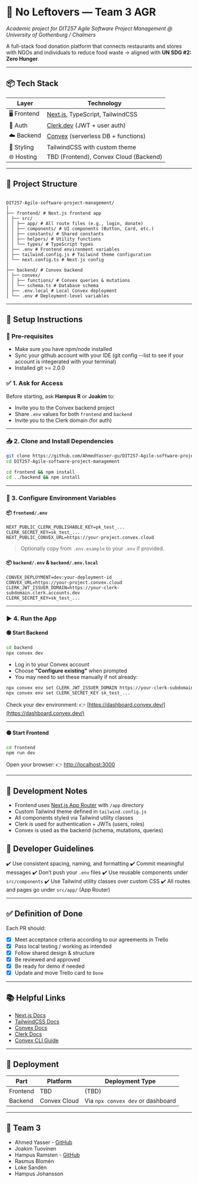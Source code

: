 # 🥗 No Leftovers — Team 3 AGR

_Academic project for DIT257 Agile Software Project Management @ University of Gothenburg / Chalmers_

A full-stack food donation platform that connects restaurants and stores with NGOs and individuals to reduce food waste -> aligned with **UN SDG #2: Zero Hunger**.

---

## 📦 Tech Stack

| Layer       | Technology                                                |
| ----------- | --------------------------------------------------------- |
| 🖥️ Frontend | [Next.js](https://nextjs.org), TypeScript, TailwindCSS    |
| 🔐 Auth     | [Clerk.dev](https://clerk.dev/) (JWT + user auth)         |
| ☁️ Backend  | [Convex](https://convex.dev/) (serverless DB + functions) |
| 🎨 Styling  | TailwindCSS with custom theme                             |
| 🌐 Hosting  | TBD (Frontend), Convex Cloud (Backend)                    |

---

## 📁 Project Structure

```

DIT257-Agile-software-project-management/
│
├── frontend/ # Next.js frontend app
│ ├── src/
│ │ ├── app/ # All route files (e.g., login, donate)
│ │ ├── components/ # UI components (Button, Card, etc.)
│ │ ├── constants/ # Shared constants
│ │ ├── helpers/ # Utility functions
│ │ └── types/ # TypeScript types
│ ├── .env # Frontend environment variables
│ ├── tailwind.config.js # Tailwind theme configuration
│ └── next.config.ts # Next.js config
│
├── backend/ # Convex backend
│ ├── convex/
│ │ ├── functions/ # Convex queries & mutations
│ │ └── schema.ts # Database schema
│ ├── .env.local # Local Convex deployment
│ └── .env # Deployment-level variables

```

---

## 🔧 Setup Instructions

### 🔑 Pre-requisites

- Make sure you have npm/node installed
- Sync your github account with your IDE (git config --list to see if your account is integerated with your terminal)
- Installed git >= 2.0.0

### ✅ 1. Ask for Access

Before starting, ask **Hampus R** or **Joakim** to:

- Invite you to the Convex backend project
- Share `.env` values for both `frontend` and `backend`
- Invite you to the Clerk domain (for auth)

---

### 📥 2. Clone and Install Dependencies

```bash
git clone https://github.com/AhmedYasser-gu/DIT257-Agile-software-project-management.git
cd DIT257-Agile-software-project-management

cd frontend && npm install
cd ../backend && npm install
```

---

### 🔐 3. Configure Environment Variables

#### 📦 `frontend/.env`

```env
NEXT_PUBLIC_CLERK_PUBLISHABLE_KEY=pk_test_...
CLERK_SECRET_KEY=sk_test_...
NEXT_PUBLIC_CONVEX_URL=https://your-project.convex.cloud
```

> Optionally copy from `.env.example` to your `.env` if provided.

#### 📦 `backend/.env` & `backend/.env.local`

```env
CONVEX_DEPLOYMENT=dev:your-deployment-id
CONVEX_URL=https://your-project.convex.cloud
CLERK_JWT_ISSUER_DOMAIN=https://your-clerk-subdomain.clerk.accounts.dev
CLERK_SECRET_KEY=sk_test_...
```

---

### ▶️ 4. Run the App

#### 🟢 Start Backend

```bash
cd backend
npx convex dev
```

- Log in to your Convex account
- Choose **"Configure existing"** when prompted
- You may need to set these manually if not already:

```bash
npx convex env set CLERK_JWT_ISSUER_DOMAIN https://your-clerk-subdomain.clerk.accounts.dev
npx convex env set CLERK_SECRET_KEY sk_test_...
```

Check your dev environment:
👉 [https://dashboard.convex.dev/](https://dashboard.convex.dev/)

---

#### 🟢 Start Frontend

```bash
cd frontend
npm run dev
```

Open your browser:
👉 [http://localhost:3000](http://localhost:3000)

---

## 🧪 Development Notes

- Frontend uses [Next.js App Router](https://nextjs.org/docs/app/building-your-application/routing) with `/app` directory
- Custom Tailwind theme defined in `tailwind.config.js`
- All components styled via Tailwind utility classes
- Clerk is used for authentication + JWTs (users, roles)
- Convex is used as the backend (schema, mutations, queries)

## 💬 Developer Guidelines

✔️ Use consistent spacing, naming, and formatting
✔️ Commit meaningful messages
✔️ Don’t push your `.env` files
✔️ Use reusable components under `src/components`
✔️ Use Tailwind utility classes over custom CSS
✔️ All routes and pages go under `src/app/` (App Router)

---

## ✅ Definition of Done

Each PR should:

- [x] Meet acceptance criteria according to our agreements in Trello
- [x] Pass local testing / working as intended
- [x] Follow shared design & structure
- [x] Be reviewed and approved
- [x] Be ready for demo if needed
- [x] Update and move Trello card to `Done`

---

## 📚 Helpful Links

- [Next.js Docs](https://nextjs.org/docs)
- [TailwindCSS Docs](https://tailwindcss.com/docs)
- [Convex Docs](https://docs.convex.dev)
- [Clerk Docs](https://clerk.dev/docs)
- [Convex CLI Guide](https://docs.convex.dev/cli)

---

## 🧪 Deployment

| Part     | Platform     | Deployment Type                   |
| -------- | ------------ | --------------------------------- |
| Frontend | TBD          | (TBD)                             |
| Backend  | Convex Cloud | Via `npx convex dev` or dashboard |

---

## 👥 Team 3

- Ahmed Yasser - [GitHub](https://github.com/AhmedYasser-gu)
- Joakim Tuovinen
- Hampus Ramsten - [GitHub](https://github.com/Zvampen04)
- Rasmus Blomén
- Loke Sandén
- Hampus Johansson
